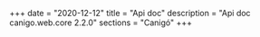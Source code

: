 +++
date        = "2020-12-12"
title       = "Api doc"
description = "Api doc canigo.web.core 2.2.0"
sections    = "Canigó"
+++